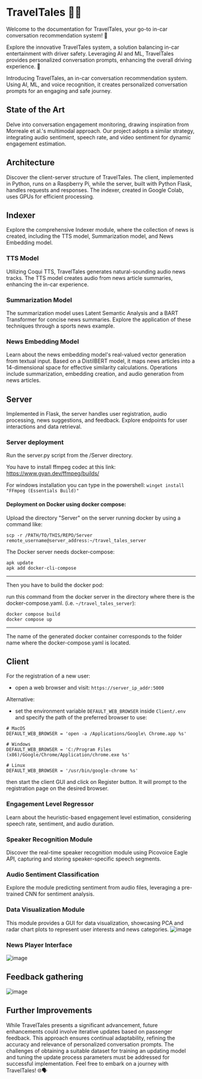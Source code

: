 # TravelTales 🚗💬
Welcome to the documentation for TravelTales, your go-to in-car conversation recommendation system! 🌟

Explore the innovative TravelTales system, a solution balancing in-car entertainment with driver safety. Leveraging AI and ML, TravelTales provides personalized conversation prompts, enhancing the overall driving experience. 🚀

Introducing TravelTales, an in-car conversation recommendation system. Using AI, ML, and voice recognition, it creates personalized conversation prompts for an engaging and safe journey.

## State of the Art
Delve into conversation engagement monitoring, drawing inspiration from Morreale et al.'s multimodal approach. Our project adopts a similar strategy, integrating audio sentiment, speech rate, and video sentiment for dynamic engagement estimation.

## Architecture
Discover the client-server structure of TravelTales. The client, implemented in Python, runs on a Raspberry Pi, while the server, built with Python Flask, handles requests and responses. The indexer, created in Google Colab, uses GPUs for efficient processing.

## Indexer
Explore the comprehensive Indexer module, where the collection of news is created, including the TTS model, Summarization model, and News Embedding model.

### TTS Model
Utilizing Coqui TTS, TravelTales generates natural-sounding audio news tracks. The TTS model creates audio from news article summaries, enhancing the in-car experience.

### Summarization Model
The summarization model uses Latent Semantic Analysis and a BART Transformer for concise news summaries. Explore the application of these techniques through a sports news example.

### News Embedding Model
Learn about the news embedding model's real-valued vector generation from textual input. Based on a DistilBERT model, it maps news articles into a 14-dimensional space for effective similarity calculations. Operations include summarization, embedding creation, and audio generation from news articles.

## Server
Implemented in Flask, the server handles user registration, audio processing, news suggestions, and feedback. Explore endpoints for user interactions and data retrieval.

### Server deployment

Run the server.py script from the /Server directory.

You have to install ffmpeg codec at this link: https://www.gyan.dev/ffmpeg/builds/

For windows installation you can type in the powershell: `winget install "FFmpeg (Essentials Build)"`


#### Deployment on Docker using docker compose:

Upload the directory "Server" on the server running docker by using a command like:

```
scp -r /PATH/TO/THIS/REPO/Server remote_username@server_address:~/travel_tales_server
```

The Docker server needs docker-compose:
```
apk update
apk add docker-cli-compose
```
---

Then you have to build the docker pod:

run this command from the docker server in the directory where there is the docker-compose.yaml. (i.e. `~/travel_tales_server`):
```
docker compose build
docker compose up
```
---
The name of the generated docker container corresponds to the folder name where the docker-compose.yaml is located.

## Client 
For the registration of a new user:
- open a web browser and visit: `https://server_ip_addr:5000`

Alternative:
- set the environment variable `DEFAULT_WEB_BROWSER` inside `Client/.env` and specify the path of the preferred browser to use:
```
# MacOS
DEFAULT_WEB_BROWSER = 'open -a /Applications/Google\ Chrome.app %s'

# Windows
DEFAULT_WEB_BROWSER = 'C:/Program Files (x86)/Google/Chrome/Application/chrome.exe %s'

# Linux
DEFAULT_WEB_BROWSER = '/usr/bin/google-chrome %s'
```
  then start the client GUI and click on Register button. It will prompt to the registration page on the desired browser.

### Engagement Level Regressor
Learn about the heuristic-based engagement level estimation, considering speech rate, sentiment, and audio duration.

### Speaker Recognition Module
Discover the real-time speaker recognition module using Picovoice Eagle API, capturing and storing speaker-specific speech segments.

### Audio Sentiment Classification
Explore the module predicting sentiment from audio files, leveraging a pre-trained CNN for sentiment analysis.

### Data Visualization Module
This module provides a GUI for data visualization, showcasing PCA and radar chart plots to represent user interests and news categories.
![image](https://github.com/enricollen/TravelTales/assets/63967908/1d3011fa-538a-4d05-8193-d4b4a69eaad0)

### News Player Interface

![image](https://github.com/enricollen/TravelTales/assets/63967908/62044e29-1920-48ab-8a0c-247f30672080)


## Feedback gathering

![image](https://github.com/enricollen/TravelTales/assets/63967908/c1e8830b-1a76-4c54-8ce3-05b03607fca0)

## Further Improvements
While TravelTales presents a significant advancement, future enhancements could involve iterative updates based on passenger feedback. This approach ensures continual adaptability, refining the accuracy and relevance of personalized conversation prompts. The challenges of obtaining a suitable dataset for training an updating model and tuning the update process parameters must be addressed for successful implementation. Feel free to embark on a journey with TravelTales! 🌐🗣️




